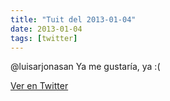 ```yaml
---
title: "Tuit del 2013-01-04"
date: 2013-01-04
tags: [twitter]
---
```


@luisarjonasan Ya me gustaría, ya :(



[Ver en Twitter](https://twitter.com/i/web/status/287336693827239936)
